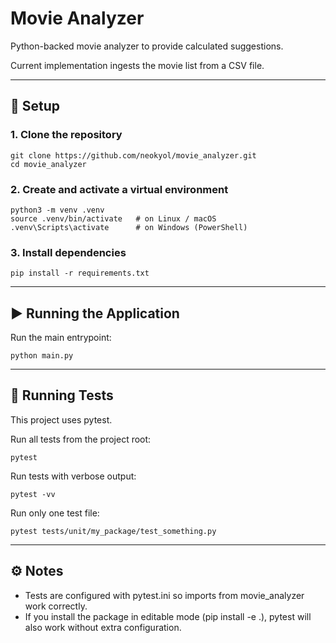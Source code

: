 # Movie Analyzer

Python-backed movie analyzer to provide calculated suggestions.

Current implementation ingests the movie list from a CSV file.

---

## 🚀 Setup

### 1. Clone the repository
    git clone https://github.com/neokyol/movie_analyzer.git
    cd movie_analyzer

### 2. Create and activate a virtual environment
    python3 -m venv .venv
    source .venv/bin/activate   # on Linux / macOS
    .venv\Scripts\activate      # on Windows (PowerShell)

### 3. Install dependencies

    pip install -r requirements.txt


---

## ▶️ Running the Application

Run the main entrypoint:

    python main.py

---

## 🧪 Running Tests

This project uses pytest.

Run all tests from the project root:

    pytest

Run tests with verbose output:

    pytest -vv

Run only one test file:

    pytest tests/unit/my_package/test_something.py

---

## ⚙️ Notes

- Tests are configured with pytest.ini so imports from movie_analyzer work correctly.
- If you install the package in editable mode (pip install -e .), pytest will also work without extra configuration.
